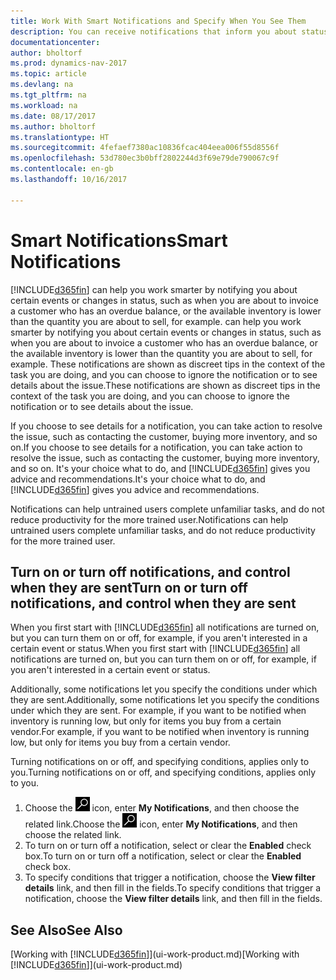 ```yaml
---
title: Work With Smart Notifications and Specify When You See Them
description: You can receive notifications that inform you about status changes or events, for example, an overdue balance or low inventory.
documentationcenter: 
author: bholtorf
ms.prod: dynamics-nav-2017
ms.topic: article
ms.devlang: na
ms.tgt_pltfrm: na
ms.workload: na
ms.date: 08/17/2017
ms.author: bholtorf
ms.translationtype: HT
ms.sourcegitcommit: 4fefaef7380ac10836fcac404eea006f55d8556f
ms.openlocfilehash: 53d780ec3b0bff2802244d3f69e79de790067c9f
ms.contentlocale: en-gb
ms.lasthandoff: 10/16/2017

---
```

# <a name="smart-notifications"></a><span data-ttu-id="4090f-103">Smart Notifications</span><span class="sxs-lookup"><span data-stu-id="4090f-103">Smart Notifications</span></span>
[!INCLUDE[d365fin](includes/d365fin_md.md)]<span data-ttu-id="4090f-104"> can help you work smarter by notifying you about certain events or changes in status, such as when you are about to invoice a customer who has an overdue balance, or the available inventory is lower than the quantity you are about to sell, for example.</span><span class="sxs-lookup"><span data-stu-id="4090f-104"> can help you work smarter by notifying you about certain events or changes in status, such as when you are about to invoice a customer who has an overdue balance, or the available inventory is lower than the quantity you are about to sell, for example.</span></span> <span data-ttu-id="4090f-105">These notifications are shown as discreet tips in the context of the task you are doing, and you can choose to ignore the notification or to see details about the issue.</span><span class="sxs-lookup"><span data-stu-id="4090f-105">These notifications are shown as discreet tips in the context of the task you are doing, and you can choose to ignore the notification or to see details about the issue.</span></span>  

<span data-ttu-id="4090f-106">If you choose to see details for a notification, you can take action to resolve the issue, such as contacting the customer, buying more inventory, and so on.</span><span class="sxs-lookup"><span data-stu-id="4090f-106">If you choose to see details for a notification, you can take action to resolve the issue, such as contacting the customer, buying more inventory, and so on.</span></span> <span data-ttu-id="4090f-107">It's your choice what to do, and [!INCLUDE[d365fin](includes/d365fin_md.md)] gives you advice and recommendations.</span><span class="sxs-lookup"><span data-stu-id="4090f-107">It's your choice what to do, and [!INCLUDE[d365fin](includes/d365fin_md.md)] gives you advice and recommendations.</span></span>  

<span data-ttu-id="4090f-108">Notifications can help untrained users complete unfamiliar tasks, and do not reduce productivity for the more trained user.</span><span class="sxs-lookup"><span data-stu-id="4090f-108">Notifications can help untrained users complete unfamiliar tasks, and do not reduce productivity for the more trained user.</span></span>  

## <a name="turn-on-or-turn-off-notifications-and-control-when-they-are-sent"></a><span data-ttu-id="4090f-109">Turn on or turn off notifications, and control when they are sent</span><span class="sxs-lookup"><span data-stu-id="4090f-109">Turn on or turn off notifications, and control when they are sent</span></span>
<span data-ttu-id="4090f-110">When you first start with [!INCLUDE[d365fin](includes/d365fin_md.md)] all notifications are turned on, but you can turn them on or off, for example, if you aren't interested in a certain event or status.</span><span class="sxs-lookup"><span data-stu-id="4090f-110">When you first start with [!INCLUDE[d365fin](includes/d365fin_md.md)] all notifications are turned on, but you can turn them on or off, for example, if you aren't interested in a certain event or status.</span></span>  
  
<span data-ttu-id="4090f-111">Additionally, some notifications let you specify the conditions under which they are sent.</span><span class="sxs-lookup"><span data-stu-id="4090f-111">Additionally, some notifications let you specify the conditions under which they are sent.</span></span> <span data-ttu-id="4090f-112">For example, if you want to be notified when inventory is running low, but only for items you buy from a certain vendor.</span><span class="sxs-lookup"><span data-stu-id="4090f-112">For example, if you want to be notified when inventory is running low, but only for items you buy from a certain vendor.</span></span>  
  
<span data-ttu-id="4090f-113">Turning notifications on or off, and specifying conditions, applies only to you.</span><span class="sxs-lookup"><span data-stu-id="4090f-113">Turning notifications on or off, and specifying conditions, applies only to you.</span></span>  

1. <span data-ttu-id="4090f-114">Choose the ![Search for Page or Report](media/ui-search/search_small.png "Search for Page or Report icon") icon, enter **My Notifications**, and then choose the related link.</span><span class="sxs-lookup"><span data-stu-id="4090f-114">Choose the ![Search for Page or Report](media/ui-search/search_small.png "Search for Page or Report icon") icon, enter **My Notifications**, and then choose the related link.</span></span>
2. <span data-ttu-id="4090f-115">To turn on or turn off a notification, select or clear the **Enabled** check box.</span><span class="sxs-lookup"><span data-stu-id="4090f-115">To turn on or turn off a notification, select or clear the **Enabled** check box.</span></span>
3. <span data-ttu-id="4090f-116">To specify conditions that trigger a notification, choose the **View filter details** link, and then fill in the fields.</span><span class="sxs-lookup"><span data-stu-id="4090f-116">To specify conditions that trigger a notification, choose the **View filter details** link, and then fill in the fields.</span></span>  

## <a name="see-also"></a><span data-ttu-id="4090f-117">See Also</span><span class="sxs-lookup"><span data-stu-id="4090f-117">See Also</span></span>
<span data-ttu-id="4090f-118">[Working with [!INCLUDE[d365fin](includes/d365fin_md.md)]](ui-work-product.md)</span><span class="sxs-lookup"><span data-stu-id="4090f-118">[Working with [!INCLUDE[d365fin](includes/d365fin_md.md)]](ui-work-product.md)</span></span>

